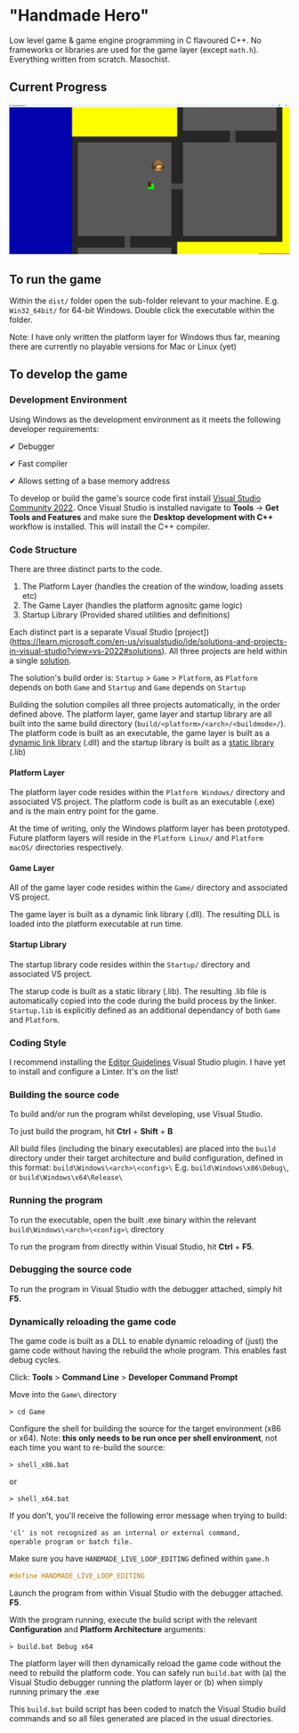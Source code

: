 # "Handmade Hero"

Low level game & game engine programming in C flavoured C++. No frameworks or libraries are used for the game layer (except `math.h`). Everything written from scratch. Masochist.

## Current Progress

![Current progress](/current_state.png?raw=true "Current progress")

## To run the game

Within the `dist/` folder open the sub-folder relevant to your machine. E.g. `Win32_64bit/` for 64-bit Windows. Double click the executable within the folder.

Note: I have only written the platform layer for Windows thus far, meaning there are currently no playable versions for Mac or Linux (yet)

## To develop the game

### Development Environment

Using Windows as the development environment as it meets the following developer requirements:

✔ Debugger

✔ Fast compiler

✔ Allows setting of a base memory address

To develop or build the game's source code first install [Visual Studio Community 2022](https://visualstudio.microsoft.com/vs/community/). Once Visual Studio is installed navigate to **Tools** -> **Get Tools and Features** and make sure the **Desktop development with C++** workflow is installed. This will install the C++ compiler.


### Code Structure

There are three distinct parts to the code.

1. The Platform Layer (handles the creation of the window, loading assets etc)
2. The Game Layer (handles the platform agnositc game logic)
3. Startup Library (Provided shared utilities and definitions)

Each distinct part is a separate Visual Studio [project])(https://learn.microsoft.com/en-us/visualstudio/ide/solutions-and-projects-in-visual-studio?view=vs-2022#solutions). All three projects are held within a single [solution](https://learn.microsoft.com/en-us/visualstudio/ide/solutions-and-projects-in-visual-studio?view=vs-2022#projects).

The solution's build order is: `Startup` > `Game` > `Platform`, as `Platform` depends on both `Game` and `Startup` and `Game` depends on `Startup`

Building the solution compiles all three projects automatically, in the order defined above. The platform layer, game layer and startup library are all built into the same build directory (`build/<platform>/<arch>/<buildmode>/`). The platform code is built as an executable, the game layer is built as a [dynamic link library](https://learn.microsoft.com/en-us/troubleshoot/windows-client/deployment/dynamic-link-library) (.dll) and the startup library is built as a [static library](https://en.wikipedia.org/wiki/Static_library) (.lib)

#### Platform Layer

The platform layer code resides within the `Platform Windows/` directory and associated VS project. The platform code is built as an executable (.exe) and is the main entry point for the game.

At the time of writing, only the Windows platform layer has been prototyped. Future platform layers will reside in the `Platform Linux/` and `Platform macOS/` directories respectively.

#### Game Layer

All of the game layer code resides within the `Game/` directory and associated VS project. 

The game layer is built as a dynamic link library (.dll). The resulting DLL is loaded into the platform executable at run time.

#### Startup Library

The startup library code resides within the `Startup/` directory and associated VS project. 

The starup code is built as a static library (.lib). The resulting .lib file is automatically copied into the code during the build process by the linker. `Startup.lib` is explicitly defined as an additional dependancy of both `Game` and `Platform`. 



### Coding Style

I recommend installing the [Editor Guidelines](https://marketplace.visualstudio.com/items?itemName=PaulHarrington.EditorGuidelinesPreview) Visual Studio plugin. I have yet to install and configure a Linter. It's on the list!

### Building the source code

To build and/or run the program whilst developing, use Visual Studio.

To just build the program, hit **Ctrl** + **Shift** + **B**

All build files (including the binary executables) are placed into the `build` directory under their target architecture and build configuration, defined in this format: `build\Windows\<arch>\<config>\` E.g. `build\Windows\x86\Debug\`, or `build\Windows\x64\Release\`

### Running the program

To run the executable, open the built .exe binary within the relevant `build\Windows\<arch>\<config>\` directory

To run the program from directly within Visual Studio, hit **Ctrl** + **F5**.

### Debugging the source code

To run the program in Visual Studio with the debugger attached, simply hit **F5**.

### Dynamically reloading the game code

The game code is built as a DLL to enable dynamic reloading of (just) the game code without having the rebuild the whole program. This enables fast debug cycles.

Click: **Tools** > **Command Line** > **Developer Command Prompt**

Move into the `Game\` directory

```
> cd Game
```

Configure the shell for building the source for the target environment (x86 or x64). Note: **this only needs to be run once per shell environment**, not each time you want to re-build the source:

```
> shell_x86.bat
```

or 

```
> shell_x64.bat
```

If you don't, you'll receive the following error message when trying to build:

```
'cl' is not recognized as an internal or external command,
operable program or batch file.
```

Make sure you have `HANDMADE_LIVE_LOOP_EDITING` defined within `game.h`

```c
#define HANDMADE_LIVE_LOOP_EDITING
```

Launch the program from within Visual Studio with the debugger attached. **F5**.

With the program running, execute the build script with the relevant **Configuration** and **Platform Architecture** arguments:

```
> build.bat Debug x64
```

The platform layer will then dynamically reload the game code without the need to rebuild the platform code. You can safely run `build.bat` with (a) the Visual Studio debugger running the platform layer or (b) when simply running primary the .exe

This `build.bat` build script has been coded to match the Visual Studio build commands and so all files generated are placed in the usual directories.
